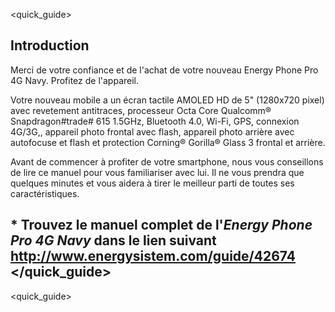 <quick_guide>
## Introduction

Merci de votre confiance et de l'achat de votre nouveau Energy Phone Pro 4G Navy. Profitez de l'appareil.

Votre nouveau mobile a un écran tactile AMOLED HD de 5" (1280x720 pixel) avec revetement antitraces, processeur Octa Core Qualcomm® Snapdragon#trade# 615 1.5GHz, Bluetooth 4.0, Wi-Fi, GPS, connexion 4G/3G,, appareil photo frontal avec flash, appareil photo arrière avec autofocuse et flash et protection Corning® Gorilla® Glass 3 frontal et arrière.

Avant de commencer à profiter de votre smartphone, nous vous conseillons de lire ce manuel pour vous familiariser avec lui. Il ne vous prendra que quelques minutes et vous aidera à tirer le meilleur parti de toutes ses caractéristiques.

## <unique> * Trouvez le manuel complet de l'*Energy Phone Pro 4G Navy* dans le lien suivant  http://www.energysistem.com/guide/42674 </unique> </quick_guide>

<quick_guide>

